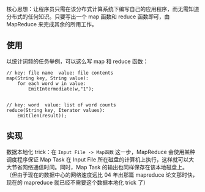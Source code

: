 

核心思想：让程序员只需在该分布式计算系统下编写自己的应用程序，而无需知道分布式的任何知识。只要写出一个 map 函数和 reduce 函数即可，由 MapReduce 来完成其余的所用工作。

## 使用

以统计词频的任务举例，可以这么写 map 和 reduce 函数：
```
// key: file name  value: file contents
map(String key, String value):
    for each word w in value:
        EmitIntermediate(w,"1");


// key: word  value: list of word counts
reduce(String key, Iterator values):
    Emit(len(result));
```

## 实现

数据本地化 trick：在 `Input File -> Map函数` 这一步，MapReduce 会使用某种调度程序保证 Map Task 在 Input File 所在磁盘的计算机上执行，这样就可以大大节省网络通信时间。同时，Map Task 的输出也同样保存在该本地磁盘上。
（但由于现在的数据中心的网络速度远比 04 年出那篇 mapreduce 论文那时快，现在的 mapreduce 就已经不需要这个数据本地化 trick 了）

